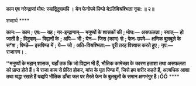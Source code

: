 **काम एष नरेन्द्राणां मोघ: स्याद्विदुषामपि ।** **येन फेनोपमे पिण्डे येऽतिविश्रश्भिता नृपा: ॥ २॥** 

शब्दार्थ **** 

**काम:—** **काम** **; एष:—** **यह** **; नर-इन्द्राणाम्—** **मनुष्यों के शासकों की** **; मोघ:—** **असफलता** **; स्यात्—** **हो जाती है** **;** **विदुषाम्—** **विद्वानों के** **; अपि—** **भी** **; येन—** **जिस (काम) से** **; फेन-उपमे—** **क्षणिक बुलबुले के स²श** **; पिण्डे—** **इसपिण्ड** **में** **; ये—** **जो** **; अति-विश्रश्भिता:—** **पूरी तरह विश्वास करते हुए** **; नृप:—** **राजागण।** **.** 

**''मनुष्यों के महान् शासक, यहाँ तक कि जो विद्वान भी हैं, भौतिक कामेच्छा के** **कारण हताशा तथा असफलता को प्राप्त होते हैं। ये राजा काम से प्रेरित होकर, मांस के मृत** **पिण्ड में, जिसे हम शरीर कहते हैं, अत्यधिक आशा तथा श्रद्धा रखते हैं यद्यपि भौतिक** **ढाँचा जल पर तैरते फेन के बुलबुलों के समान क्षणभंगुर है।ÓÓ** **** 